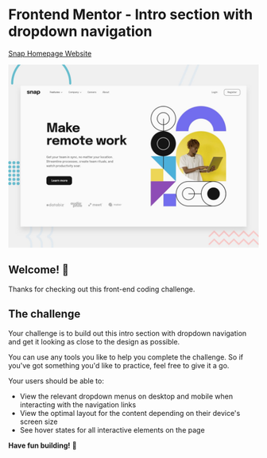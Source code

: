 # Frontend Mentor - Intro section with dropdown navigation

[Snap Homepage Website](https://fascinating-kheer-b7d1e3.netlify.app/)

![Design preview for the Intro section with dropdown navigation coding challenge](./design/desktop-preview.jpg)

## Welcome! 👋

Thanks for checking out this front-end coding challenge.

## The challenge

Your challenge is to build out this intro section with dropdown navigation and get it looking as close to the design as possible.

You can use any tools you like to help you complete the challenge. So if you've got something you'd like to practice, feel free to give it a go.

Your users should be able to:

- View the relevant dropdown menus on desktop and mobile when interacting with the navigation links
- View the optimal layout for the content depending on their device's screen size
- See hover states for all interactive elements on the page

**Have fun building!** 🚀
